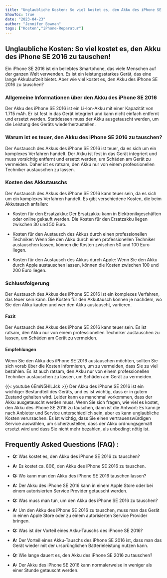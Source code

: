 ```yaml
---
title: "Unglaubliche Kosten: So viel kostet es, den Akku des iPhone SE 2016 zu tauschen!"
ShowToc: true 
date: "2023-04-23"
author: "Jennifer Bowman" 
tags: ["Kosten","iPhone-Reparatur"]
---
```

## Unglaubliche Kosten: So viel kostet es, den Akku des iPhone SE 2016 zu tauschen!

Ein iPhone SE 2016 ist ein beliebtes Smartphone, das viele Menschen auf der ganzen Welt verwenden. Es ist ein leistungsstarkes Gerät, das eine lange Akkulaufzeit bietet. Aber wie viel kostet es, den Akku des iPhone SE 2016 zu tauschen?

### Allgemeine Informationen über den Akku des iPhone SE 2016

Der Akku des iPhone SE 2016 ist ein Li-Ion-Akku mit einer Kapazität von 1.715 mAh. Er ist fest in das Gerät integriert und kann nicht einfach entfernt und ersetzt werden. Stattdessen muss der Akku ausgetauscht werden, um die Leistung des Geräts wiederherzustellen.

### Warum ist es teuer, den Akku des iPhone SE 2016 zu tauschen?

Der Austausch des Akkus des iPhone SE 2016 ist teuer, da es sich um ein komplexes Verfahren handelt. Der Akku ist fest in das Gerät integriert und muss vorsichtig entfernt und ersetzt werden, um Schäden am Gerät zu vermeiden. Daher ist es ratsam, den Akku nur von einem professionellen Techniker austauschen zu lassen.

### Kosten des Akkutauschs

Der Austausch des Akkus des iPhone SE 2016 kann teuer sein, da es sich um ein komplexes Verfahren handelt. Es gibt verschiedene Kosten, die beim Akkutausch anfallen:

- Kosten für den Ersatzakku: Der Ersatzakku kann in Elektronikgeschäften oder online gekauft werden. Die Kosten für den Ersatzakku liegen zwischen 30 und 50 Euro.

- Kosten für den Austausch des Akkus durch einen professionellen Techniker: Wenn Sie den Akku durch einen professionellen Techniker austauschen lassen, können die Kosten zwischen 50 und 100 Euro liegen.

- Kosten für den Austausch des Akkus durch Apple: Wenn Sie den Akku durch Apple austauschen lassen, können die Kosten zwischen 100 und 200 Euro liegen.

### Schlussfolgerung

Der Austausch des Akkus des iPhone SE 2016 ist ein komplexes Verfahren, das teuer sein kann. Die Kosten für den Akkutausch können je nachdem, wo Sie den Akku kaufen und wer den Akku austauscht, variieren.

#### Fazit

Der Austausch des Akkus des iPhone SE 2016 kann teuer sein. Es ist ratsam, den Akku nur von einem professionellen Techniker austauschen zu lassen, um Schäden am Gerät zu vermeiden.

#### Empfehlungen

Wenn Sie den Akku des iPhone SE 2016 austauschen möchten, sollten Sie sich vorab über die Kosten informieren, um zu vermeiden, dass Sie zu viel bezahlen. Es ist auch ratsam, den Akku nur von einem professionellen Techniker austauschen zu lassen, um Schäden am Gerät zu vermeiden.

{{< youtube 6EmN5HlLJck >}} 
Der Akku des iPhone SE 2016 ist ein wichtiger Bestandteil des Geräts, und es ist wichtig, dass er in gutem Zustand gehalten wird. Leider kann es manchmal vorkommen, dass der Akku ausgetauscht werden muss. Wenn Sie sich fragen, wie viel es kostet, den Akku des iPhone SE 2016 zu tauschen, dann ist die Antwort: Es kann je nach Anbieter und Service unterschiedlich sein, aber es kann unglaubliche Kosten verursachen. Es ist wichtig, dass Sie einen vertrauenswürdigen Service auswählen, um sicherzustellen, dass der Akku ordnungsgemäß ersetzt wird und dass Sie nicht mehr bezahlen, als unbedingt nötig ist.

## Frequently Asked Questions (FAQ) :
- **Q:** Was kostet es, den Akku des iPhone SE 2016 zu tauschen?

- **A:** Es kostet ca. 80€, den Akku des iPhone SE 2016 zu tauschen.

- **Q:** Wo kann man den Akku des iPhone SE 2016 tauschen lassen?

- **A:** Der Akku des iPhone SE 2016 kann in einem Apple Store oder bei einem autorisierten Service Provider getauscht werden.

- **Q:** Was muss man tun, um den Akku des iPhone SE 2016 zu tauschen?

- **A:** Um den Akku des iPhone SE 2016 zu tauschen, muss man das Gerät in einen Apple Store oder zu einem autorisierten Service Provider bringen.

- **Q:** Was ist der Vorteil eines Akku-Tauschs des iPhone SE 2016?

- **A:** Der Vorteil eines Akku-Tauschs des iPhone SE 2016 ist, dass man das Gerät wieder mit der ursprünglichen Batterieleistung nutzen kann.

- **Q:** Wie lange dauert es, den Akku des iPhone SE 2016 zu tauschen?

- **A:** Der Akku des iPhone SE 2016 kann normalerweise in weniger als einer Stunde getauscht werden.


